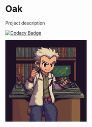 # Oak

Project description

[![Codacy Badge](https://app.codacy.com/project/badge/Grade/35480a5e82e74ff7a0186697b3f61a4b)](https://app.codacy.com/gh/darthjee/oak/dashboard?utm_source=gh&utm_medium=referral&utm_content=&utm_campaign=Badge_grade)

![oak](https://raw.githubusercontent.com/darthjee/oak/master/oak.png)
